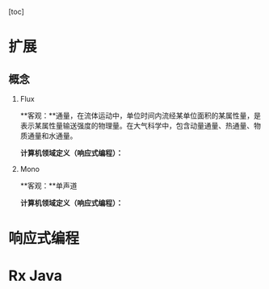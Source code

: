 [toc]

# 扩展

## 概念

1. Flux 

   **客观：**通量，在流体运动中，单位时间内流经某单位面积的某属性量，是表示某属性量输送强度的物理量。在大气科学中，包含动量通量、热通量、物质通量和水通量。

   **计算机领域定义（响应式编程）：**

2. Mono 

   **客观：**单声道

   **计算机领域定义（响应式编程）：**

# 响应式编程



# Rx Java





